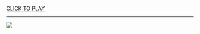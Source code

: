 
<a href="https://premium76.site?title=sprinter_runner_game_unblocked&ref=13M">CLICK TO PLAY</a></h3>
<hr>

<a href="https://premium76.site?title=sprinter_runner_game_unblocked&ref=13M"><img src="https://clearcache.store/games.png"></a>


